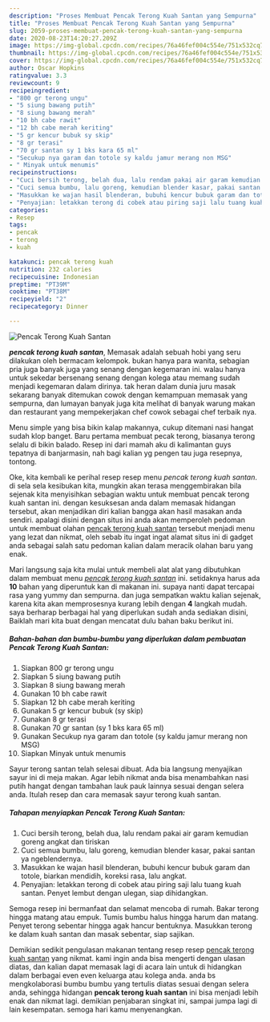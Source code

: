 ```yaml
---
description: "Proses Membuat Pencak Terong Kuah Santan yang Sempurna"
title: "Proses Membuat Pencak Terong Kuah Santan yang Sempurna"
slug: 2059-proses-membuat-pencak-terong-kuah-santan-yang-sempurna
date: 2020-08-23T14:20:27.209Z
image: https://img-global.cpcdn.com/recipes/76a46fef004c554e/751x532cq70/pencak-terong-kuah-santan-foto-resep-utama.jpg
thumbnail: https://img-global.cpcdn.com/recipes/76a46fef004c554e/751x532cq70/pencak-terong-kuah-santan-foto-resep-utama.jpg
cover: https://img-global.cpcdn.com/recipes/76a46fef004c554e/751x532cq70/pencak-terong-kuah-santan-foto-resep-utama.jpg
author: Oscar Hopkins
ratingvalue: 3.3
reviewcount: 9
recipeingredient:
- "800 gr terong ungu"
- "5 siung bawang putih"
- "8 siung bawang merah"
- "10 bh cabe rawit"
- "12 bh cabe merah keriting"
- "5 gr kencur bubuk sy skip"
- "8 gr terasi"
- "70 gr santan sy 1 bks kara 65 ml"
- "Secukup nya garam dan totole sy kaldu jamur merang non MSG"
- " Minyak untuk menumis"
recipeinstructions:
- "Cuci bersih terong, belah dua, lalu rendam pakai air garam kemudian goreng angkat dan tiriskan"
- "Cuci semua bumbu, lalu goreng, kemudian blender kasar, pakai santan ya ngeblendernya."
- "Masukkan ke wajan hasil blenderan, bubuhi kencur bubuk garam dan totole, biarkan mendidih, koreksi rasa, lalu angkat."
- "Penyajian: letakkan terong di cobek atau piring saji lalu tuang kuah santan. Penyet lembut dengan ulegan, siap dihidangkan."
categories:
- Resep
tags:
- pencak
- terong
- kuah

katakunci: pencak terong kuah 
nutrition: 232 calories
recipecuisine: Indonesian
preptime: "PT39M"
cooktime: "PT38M"
recipeyield: "2"
recipecategory: Dinner

---
```



![Pencak Terong Kuah Santan](https://img-global.cpcdn.com/recipes/76a46fef004c554e/751x532cq70/pencak-terong-kuah-santan-foto-resep-utama.jpg)

<b><i>pencak terong kuah santan</i></b>, Memasak adalah sebuah hobi yang seru dilakukan oleh bermacam kelompok. bukan hanya para wanita, sebagian pria juga banyak juga yang senang dengan kegemaran ini. walau hanya untuk sekedar bersenang senang dengan kolega atau memang sudah menjadi kegemaran dalam dirinya. tak heran dalam dunia juru masak sekarang banyak ditemukan cowok dengan kemampuan memasak yang sempurna, dan lumayan banyak juga kita melihat di banyak warung makan dan restaurant yang mempekerjakan chef cowok sebagai chef terbaik nya.

Menu simple yang bisa bikin kalap makannya, cukup ditemani nasi hangat sudah klop banget. Baru pertama membuat pecak terong, biasanya terong selalu di bikin balado. Resep ini dari mamah aku di kalimantan guys tepatnya di banjarmasin, nah bagi kalian yg pengen tau juga resepnya, tontong.

Oke, kita kembali ke perihal resep resep menu <i>pencak terong kuah santan</i>. di sela sela kesibukan kita, mungkin akan terasa menggembirakan bila sejenak kita menyisihkan sebagian waktu untuk membuat pencak terong kuah santan ini. dengan kesuksesan anda dalam memasak hidangan tersebut, akan menjadikan diri kalian bangga akan hasil masakan anda sendiri. apalagi disini dengan situs ini anda akan memperoleh pedoman untuk membuat olahan <u>pencak terong kuah santan</u> tersebut menjadi menu yang lezat dan nikmat, oleh sebab itu ingat ingat alamat situs ini di gadget anda sebagai salah satu pedoman kalian dalam meracik olahan baru yang enak.


Mari langsung saja kita mulai untuk membeli alat alat yang dibutuhkan dalam membuat menu <u><i>pencak terong kuah santan</i></u> ini. setidaknya harus ada <b>10</b> bahan yang diperuntuk kan di makanan ini. supaya nanti dapat tercapai rasa yang yummy dan sempurna. dan juga sempatkan waktu kalian sejenak, karena kita akan memprosesnya kurang lebih dengan <b>4</b> langkah mudah. saya berharap berbagai hal yang diperlukan sudah anda sediakan disini, Baiklah mari kita buat dengan mencatat dulu bahan baku berikut ini.

<!--inarticleads1-->

##### Bahan-bahan dan bumbu-bumbu yang diperlukan dalam pembuatan Pencak Terong Kuah Santan:

1. Siapkan 800 gr terong ungu
1. Siapkan 5 siung bawang putih
1. Siapkan 8 siung bawang merah
1. Gunakan 10 bh cabe rawit
1. Siapkan 12 bh cabe merah keriting
1. Gunakan 5 gr kencur bubuk (sy skip)
1. Gunakan 8 gr terasi
1. Gunakan 70 gr santan (sy 1 bks kara 65 ml)
1. Gunakan Secukup nya garam dan totole (sy kaldu jamur merang non MSG)
1. Siapkan  Minyak untuk menumis


Sayur terong santan telah selesai dibuat. Ada bia langsung menyajikan sayur ini di meja makan. Agar lebih nikmat anda bisa menambahkan nasi putih hangat dengan tambahan lauk pauk lainnya sesuai dengan selera anda. Itulah resep dan cara memasak sayur terong kuah santan. 

<!--inarticleads2-->

##### Tahapan menyiapkan Pencak Terong Kuah Santan:

1. Cuci bersih terong, belah dua, lalu rendam pakai air garam kemudian goreng angkat dan tiriskan
1. Cuci semua bumbu, lalu goreng, kemudian blender kasar, pakai santan ya ngeblendernya.
1. Masukkan ke wajan hasil blenderan, bubuhi kencur bubuk garam dan totole, biarkan mendidih, koreksi rasa, lalu angkat.
1. Penyajian: letakkan terong di cobek atau piring saji lalu tuang kuah santan. Penyet lembut dengan ulegan, siap dihidangkan.


Semoga resep ini bermanfaat dan selamat mencoba di rumah. Bakar terong hingga matang atau empuk. Tumis bumbu halus hingga harum dan matang. Penyet terong sebentar hingga agak hancur bentuknya. Masukkan terong ke dalam kuah santan dan masak sebentar, siap sajikan. 

Demikian sedikit pengulasan makanan tentang resep resep <u>pencak terong kuah santan</u> yang nikmat. kami ingin anda bisa mengerti dengan ulasan diatas, dan kalian dapat memasak lagi di acara lain untuk di hidangkan dalam berbagai even even keluarga atau kolega anda. anda bs mengkolaborasi bumbu bumbu yang tertulis diatas sesuai dengan selera anda, sehingga hidangan <b>pencak terong kuah santan</b> ini bisa menjadi lebih enak dan nikmat lagi. demikian penjabaran singkat ini, sampai jumpa lagi di lain kesempatan. semoga hari kamu menyenangkan.
